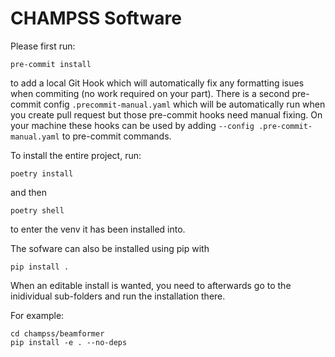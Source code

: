 # CHAMPSS Software

Please first run:
```
pre-commit install
```
to add a local Git Hook which will automatically fix any formatting isues when commiting (no work required on your part).
There is a second pre-commit config `.precommit-manual.yaml` which will be automatically run when you create  pull request 
but those pre-commit hooks need manual fixing.
On your machine these hooks can be used by adding `--config .pre-commit-manual.yaml` to pre-commit commands.

To install the entire project, run:
```
poetry install
```
and then
```
poetry shell
```
to enter the venv it has been installed into.

The sofware can also be installed using pip with
```
pip install .
```
When an editable install is wanted, you need to afterwards go to the inidividual sub-folders and run the installation there.

For example:
```
cd champss/beamformer
pip install -e . --no-deps
```